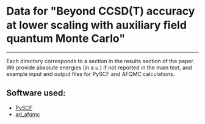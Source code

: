 # Data for "Beyond CCSD(T) accuracy at lower scaling with auxiliary ﬁeld quantum Monte Carlo"

---

Each directory corresponds to a section in the results section of the paper. We provide absolute energies (in a.u.) if not reported in the main text, and example input and output files for PySCF and AFQMC calculations.

## Software used:

-   [PySCF](https://github.com/pyscf/pyscf)
-   [ad_afqmc](https://github.com/ankit76/ad_afqmc)
